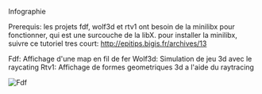 Infographie

Prerequis:
les projets fdf, wolf3d et rtv1 ont besoin de la minilibx pour fonctionner, qui est une surcouche de la libX.
pour installer la minilibx, suivre ce tutoriel tres court: http://epitips.bigis.fr/archives/13

Fdf: Affichage d'une map en fil de fer
Wolf3d: Simulation de jeu 3d avec le raycating
Rtv1: Affichage de formes geometriques 3d a l'aide du raytracing

![Fdf](http://www.noxs.net/42project/images/fdf_42.png)
